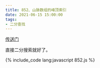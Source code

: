 ```yaml
---
title: 852、山脉数组的峰顶索引
date: 2021-06-15 15:00:00
tags:
- 二分查找
---
```

[传送门](https://leetcode-cn.com/problems/peak-index-in-a-mountain-array/)

直接二分搜索就好了。

{% include_code lang:javascript 852.js %}
